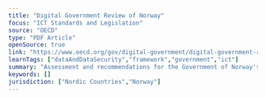 ```yaml
---
title: "Digital Government Review of Norway"
focus: "ICT Standards and Legislation"
source: "OECD"
type: "PDF Article"
openSource: true
link: "https://www.oecd.org/gov/digital-government/digital-government-review-norway-recommendations.pdf"
learnTags: ["dataAndDataSecurity","framework","government","ict"]
summary: "Assessment and recommendations for the Government of Norway's digital transformation of the public sector."
keywords: []
jurisdiction: ["Nordic Countries","Norway"]
---
```

